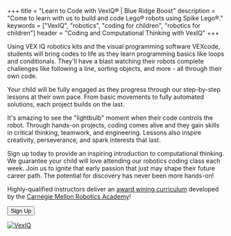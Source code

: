 +++
title = "Learn to Code with VexIQ&reg; | Blue Ridge Boost"
description = "Come to learn with us to build and code Lego&reg; robots using Spike Lego&reg;."
keywords = ["VexIQ", "robotics",  "coding for children", "robotics for children"]
header = "Coding and Computational Thinking with VexIQ"
+++

<p></p>

<div class="container"> 
    <div class="row">
        <div class="col-8">
            <p>Using VEX IQ robotics kits and the visual programming software VEXcode, students will bring codes to life as they learn programming basics like loops and conditionals. They'll have a blast watching their robots complete challenges like following a line, sorting objects, and more - all through their own code.</p><p>
            Your child will be fully engaged as they progress through our step-by-step lessons at their own pace. From basic movements to fully automated solutions, each project builds on the last.</p><p>
            It's amazing to see the "lightbulb" moment when their code controls the robot. Through hands-on projects, coding comes alive and they gain skills in critical thinking, teamwork, and engineering. Lessons also inspire creativity, perseverance, and spark interests that last.</p><p>
            Sign up today to provide an inspiring introduction to computational thinking. We guarantee your child will love attending our robotics coding class each week. Join us to ignite that early passion that just may shape their future career path. The potential for discovery has never been more hands-on!</p><p>
            Highly-qualified instructors deliver an <a href="https://www.cs2n.org/u/track_progress?id=655">award wining curriculum</a> developed by the <a href="https://www.cmu.edu/roboticsacademy/">Carnegie Mellon Robotics Academy</a>!</p>
            <p><a href="https://spring-24-coding-and-vex-robotics-grades-3-to-5.cheddarup.com"><button class="button-8" role="button">Sign Up</button></a></p>
        </div>
        <div class="col-4">
            <a href="https://www.vexrobotics.com/228-8899.html"><img alt="VexIQ" src="/images/vex_iq.webp" class="img-fluid"></a>
        </div>
    </div>
</div>

